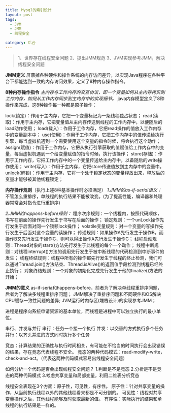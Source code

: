 ```yaml
---
title: Mysql的索引设计
layout: post
tags:
  - JVM
  - JMM
  - 线程安全

category: 后台
---
```


>1、世界存在线程安全问题
>2、提出JMM规范
>3、JVM实现参考JMM，解决线程安全问题

**JMM定义**
屏蔽掉各种硬件和操作系统的内存访问差异，以实现Java程序在各种平台下都能达到一致的内存访问效果，定义了8种内存操作指令。

**8种内存操作指令**
*主内存与工作内存的交互协议，即一个变量如何从主内存拷贝到工作内存，如何从工作内存同步到主内存中的实现细节。*
java内存模型定义了8种操作来完成，这8种操作每一种都是原子操作：

lock(锁定)：作用于主内存，它把一个变量标记为一条线程独占状态；
read(读取)：作用于主内存，它把变量值从主内存传送到线程的工作内存中，以便随后的load动作使用；
load(载入)：作用于工作内存，它把read操作的值放入工作内存中的变量副本中；
use(使用)：作用于工作内存，它把工作内存中的值传递给执行引擎，每当虚拟机遇到一个需要使用这个变量的指令时候，将会执行这个动作；
assign(赋值)：作用于工作内存，它把从执行引擎获取的值赋值给工作内存中的变量，每当虚拟机遇到一个给变量赋值的指令时候，执行该操作；
store(存储)：作用于工作内存，它把工作内存中的一个变量传送给主内存中，以备随后的write操作使用；
write(写入)：作用于主内存，它把store传送值放到主内存中的变量中。
unlock(解锁)：作用于主内存，它将一个处于锁定状态的变量释放出来，释放后的变量才能够被其他线程锁定；

**内存操作规则**（执行上述8种基本操作时必须满足）
*1.JMM的as-if-serial语义：*
不管怎么重排序，单线程的执行结果不能被改变。(为了提高性能，编译器和处理器常常会对指令进行重排序)

*2.JMM的happens-before规则：*
程序次序规则：一个线程内，按照代码顺序，书写在前面的操作先行发生于书写在后面的操作；
锁定规则：一个unLock操作先行发生于后面对同一个锁额lock操作；
volatile变量规则：对一个变量的写操作先行发生于后面对这个变量的读操作；
传递规则：如果操作A先行发生于操作B，而操作B又先行发生于操作C，则可以得出操作A先行发生于操作C；
线程启动规则：Thread对象的start()方法先行发生于此线程的每个一个动作；
线程中断规则：对线程interrupt()方法的调用先行发生于被中断线程的代码检测到中断事件的发生；
线程终结规则：线程中所有的操作都先行发生于线程的终止检测，我们可以通过Thread.join()方法结束、Thread.isAlive()的返回值手段检测到线程已经终止执行；
对象终结规则：一个对象的初始化完成先行发生于他的finalize()方法的开始；

**JMM的意义**
as-if-seria和happens-before，前者为了解决单线程重排序问题，后者为了解决多线程重排序问题；
JMM解决了重排序问题和不同硬件和OS解决CPU缓存一致性问题的差异;
JVM运行时内存区(堆栈设计)的实现参考JMM；


进程是程序向系统申请资源的基本单位，而线程是进程中可以独立执行的最小单位。

串行、并发与并行
串行：任务一个接一个执行
并发：以交替的方式执行多个任务
并行：以齐头并进的方式同时执行多个任务

竞态：计算结果的正确性与执行时间相关，有可能在不恰当的时间执行会出现错误的结果，存在竞态代表线程不安全。
竞态的两种代码模式：read-modify-write，check-and-act。（代表这两种代码模式容易出线程安全问题）

如何分析一个代码是否会出现线程安全问题？
1.判断是不是竞态
2.分析是不是竞态的两种代码模式
3.考虑共享变量和局部变量，利用二维表分析竞态

线程安全表现在3个方面：原子性，可见性，有序性。
原子性：针对共享变量的操作，从当前执行线程以外的其他线程看来都是不可分割的。
可见性：线程对共享变量操作之后，其他线程能够及时获取最新的值。
有序性：实际执行的结果和单线程的执行结果是一样的。




